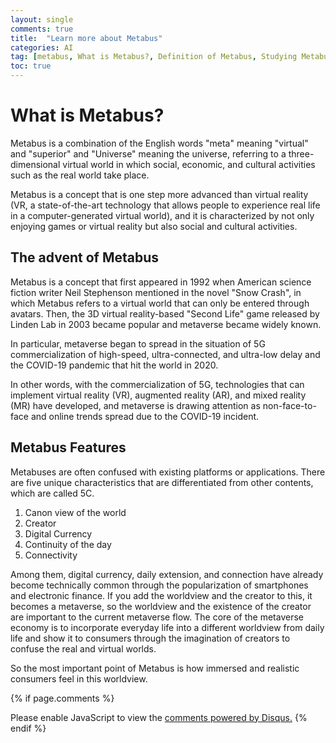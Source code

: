 ```yaml
---
layout: single
comments: true
title:  "Learn more about Metabus"
categories: AI
tag: [metabus, What is Metabus?, Definition of Metabus, Studying Metabuses, The advent of Metabus, Metabus Features]
toc: true
---
```



  <!-- Google addsense -->
  <script async src="https://pagead2.googlesyndication.com/pagead/js/adsbygoogle.js?client=ca-pub-2367691231152778"
    crossorigin="anonymous"></script>
  <!-- 상단 2개 -->
  <ins class="adsbygoogle" style="display:block" data-ad-client="ca-pub-2367691231152778" data-ad-slot="7442206282"
    data-ad-format="auto" data-full-width-responsive="true"></ins>
  <script>
    (adsbygoogle = window.adsbygoogle || []).push({});
  </script>


# What is Metabus?

Metabus is a combination of the English words "meta" meaning "virtual" and "superior" and "Universe" meaning the universe, referring to a three-dimensional virtual world in which social, economic, and cultural activities such as the real world take place.

Metabus is a concept that is one step more advanced than virtual reality (VR, a state-of-the-art technology that allows people to experience real life in a computer-generated virtual world), and it is characterized by not only enjoying games or virtual reality but also social and cultural activities.


## The advent of Metabus

Metabus is a concept that first appeared in 1992 when American science fiction writer Neil Stephenson mentioned in the novel "Snow Crash", in which Metabus refers to a virtual world that can only be entered through avatars. Then, the 3D virtual reality-based "Second Life" game released by Linden Lab in 2003 became popular and metaverse became widely known.

In particular, metaverse began to spread in the situation of 5G commercialization of high-speed, ultra-connected, and ultra-low delay and the COVID-19 pandemic that hit the world in 2020.

In other words, with the commercialization of 5G, technologies that can implement virtual reality (VR), augmented reality (AR), and mixed reality (MR) have developed, and metaverse is drawing attention as non-face-to-face and online trends spread due to the COVID-19 incident.

## Metabus Features

Metabuses are often confused with existing platforms or applications. There are five unique characteristics that are differentiated from other contents, which are called 5C.

1) Canon view of the world
2) Creator
3) Digital Currency
4) Continuity of the day
5) Connectivity

Among them, digital currency, daily extension, and connection have already become technically common through the popularization of smartphones and electronic finance. If you add the worldview and the creator to this, it becomes a metaverse, so the worldview and the existence of the creator are important to the current metaverse flow. The core of the metaverse economy is to incorporate everyday life into a different worldview from daily life and show it to consumers through the imagination of creators to confuse the real and virtual worlds.

So the most important point of Metabus is how immersed and realistic consumers feel in this worldview.



  <!-- Google addsense -->
  <script async src="https://pagead2.googlesyndication.com/pagead/js/adsbygoogle.js?client=ca-pub-2367691231152778"
    crossorigin="anonymous"></script>
  <!-- alphaface.footer.add -->
  <ins class="adsbygoogle" style="display:block" data-ad-client="ca-pub-2367691231152778" data-ad-slot="8141421734"
    data-ad-format="auto" data-full-width-responsive="true"></ins>
  <script>
    (adsbygoogle = window.adsbygoogle || []).push({});
  </script>


{% if page.comments %}
<div id="disqus_thread"></div>
<script>
    /**
    *  RECOMMENDED CONFIGURATION VARIABLES: EDIT AND UNCOMMENT THE SECTION BELOW TO INSERT DYNAMIC VALUES FROM YOUR PLATFORM OR CMS.
    *  LEARN WHY DEFINING THESE VARIABLES IS IMPORTANT: https://disqus.com/admin/universalcode/#configuration-variables    */
    
    var disqus_config = function () {
    this.page.url = "{{ page.url | absolute_url }};";  // Replace PAGE_URL with your page's canonical URL variable
    this.page.identifier = "{{ page.id }}";; // Replace PAGE_IDENTIFIER with your page's unique identifier variable
    };
    
    (function() { // DON'T EDIT BELOW THIS LINE
    var d = document, s = d.createElement('script');
    s.src = 'https://alphafaceblog.disqus.com/embed.js';
    s.setAttribute('data-timestamp', +new Date());
    (d.head || d.body).appendChild(s);
    })();
</script>
<noscript>Please enable JavaScript to view the <a href="https://disqus.com/?ref_noscript">comments powered by Disqus.</a></noscript>
{% endif %}